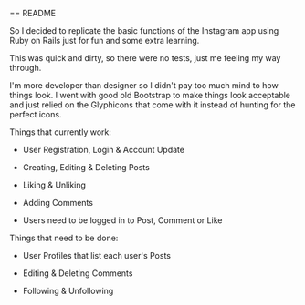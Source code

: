 == README

So I decided to replicate the basic functions of the Instagram app using Ruby on Rails just for fun and some extra learning.

This was quick and dirty, so there were no tests, just me feeling my way through.

I'm more developer than designer so I didn't pay too much mind to how things look. I went with good old Bootstrap to make things look acceptable and just relied on the Glyphicons that come with it instead of hunting for the perfect icons.

Things that currently work:

* User Registration, Login & Account Update

* Creating, Editing & Deleting Posts

* Liking & Unliking

* Adding Comments

* Users need to be logged in to Post, Comment or Like


Things that need to be done:

* User Profiles that list each user's Posts

* Editing & Deleting Comments

* Following & Unfollowing

